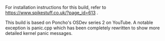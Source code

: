 For installation instructions for this build, refer to https://www.spikestuff.co.uk/?page_id=613 .

This build is based on Poncho's OSDev series 2 on YouTube.
A notable exception is panic.cpp which has been completely rewritten to show more detailed kernel panic messages.
